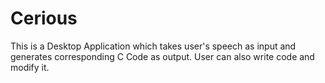 # Cerious
 This is a Desktop Application which takes user's speech as input and generates corresponding C Code as output.
 User can also write code and modify it.

